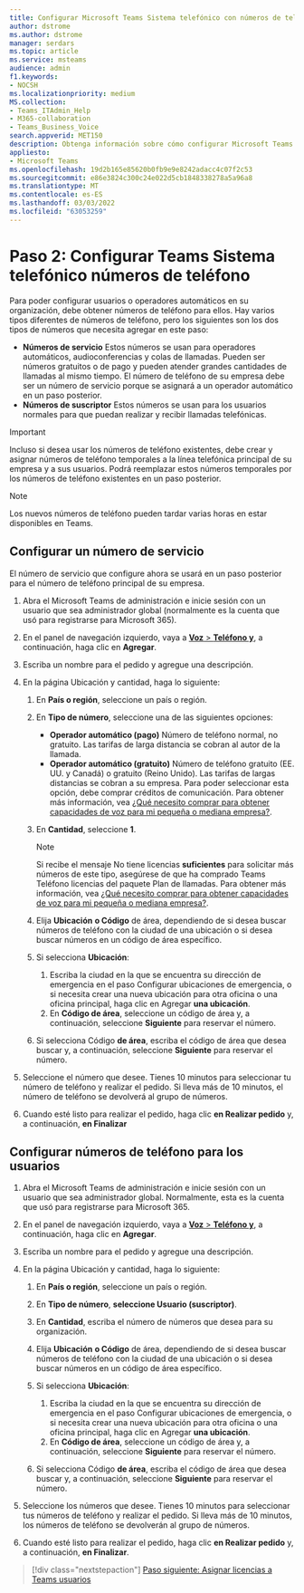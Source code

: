 ```yaml
---
title: Configurar Microsoft Teams Sistema telefónico con números de teléfono del Plan de llamadas
author: dstrome
ms.author: dstrome
manager: serdars
ms.topic: article
ms.service: msteams
audience: admin
f1.keywords:
- NOCSH
ms.localizationpriority: medium
MS.collection:
- Teams_ITAdmin_Help
- M365-collaboration
- Teams_Business_Voice
search.appverid: MET150
description: Obtenga información sobre cómo configurar Microsoft Teams Sistema telefónico números de teléfono del Plan de llamadas para usuarios y servicios de su organización.
appliesto:
- Microsoft Teams
ms.openlocfilehash: 19d2b165e85620b0fb9e9e8242adacc4c07f2c53
ms.sourcegitcommit: e86e3824c300c24e022d5cb1848338278a5a96a8
ms.translationtype: MT
ms.contentlocale: es-ES
ms.lasthandoff: 03/03/2022
ms.locfileid: "63053259"
---
```

# <a name="step-2-set-up-teams-phone-system-phone-numbers"></a>Paso 2: Configurar Teams Sistema telefónico números de teléfono

Para poder configurar usuarios o operadores automáticos en su organización, debe obtener números de teléfono para ellos. Hay varios tipos diferentes de números de teléfono, pero los siguientes son los dos tipos de números que necesita agregar en este paso:

- **Números de servicio** Estos números se usan para operadores automáticos, audioconferencias y colas de llamadas. Pueden ser números gratuitos o de pago y pueden atender grandes cantidades de llamadas al mismo tiempo. El número de teléfono de su empresa debe ser un número de servicio porque se asignará a un operador automático en un paso posterior.
- **Números de suscriptor** Estos números se usan para los usuarios normales para que puedan realizar y recibir llamadas telefónicas.

> [!IMPORTANT]
> Incluso si desea usar los números de teléfono existentes, debe crear y asignar números de teléfono temporales a la línea telefónica principal de su empresa y a sus usuarios. Podrá reemplazar estos números temporales por los números de teléfono existentes en un paso posterior.

> [!NOTE]
> Los nuevos números de teléfono pueden tardar varias horas en estar disponibles en Teams.

## <a name="set-up-a-service-number"></a>Configurar un número de servicio

El número de servicio que configure ahora se usará en un paso posterior para el número de teléfono principal de su empresa.

1. Abra el Microsoft Teams de administración e inicie sesión con un usuario que sea administrador global (normalmente es la cuenta que usó para registrarse para Microsoft 365).
2. En el panel de navegación izquierdo, vaya a <a href="https://admin.teams.microsoft.com/phone-numbers" target="_blank">**Voz** >  **Teléfono y**</a>, a continuación, haga clic en **Agregar**.
3. Escriba un nombre para el pedido y agregue una descripción.
4. En la página Ubicación y cantidad, haga lo siguiente:
    1. En **País o región**, seleccione un país o región.
    2. En **Tipo de número**, seleccione una de las siguientes opciones:

        - **Operador automático (pago)** Número de teléfono normal, no gratuito. Las tarifas de larga distancia se cobran al autor de la llamada.
        - **Operador automático (gratuito)** Número de teléfono gratuito (EE. UU. y Canadá) o gratuito (Reino Unido). Las tarifas de largas distancias se cobran a su empresa. Para poder seleccionar esta opción, debe comprar créditos de comunicación. Para obtener más información, vea [¿Qué necesito comprar para obtener capacidades de voz para mi pequeña o mediana empresa?](whats-business-voice.md).

    3. En **Cantidad**, seleccione **1**.
        > [!NOTE]
        > Si recibe el mensaje No tiene licencias **suficientes** para solicitar más números de este tipo, asegúrese de que ha comprado Teams Teléfono licencias del paquete Plan de llamadas. Para obtener más información, vea [¿Qué necesito comprar para obtener capacidades de voz para mi pequeña o mediana empresa?](whats-business-voice.md).
    4. Elija **Ubicación** **o Código** de área, dependiendo de si desea buscar números de teléfono con la ciudad de una ubicación o si desea buscar números en un código de área específico.
    5. Si selecciona **Ubicación**:

        1. Escriba la ciudad en la que se encuentra su dirección de emergencia [](set-up-emergency-locations.md) en el paso Configurar ubicaciones de emergencia, o si necesita crear una nueva ubicación para otra oficina o una oficina principal, haga clic en Agregar **una ubicación**.
        2. En **Código de área**, seleccione un código de área y, a continuación, seleccione **Siguiente** para reservar el número.

    6. Si selecciona Código **de área**, escriba el código de área que desea buscar y, a continuación, seleccione **Siguiente** para reservar el número.

5. Seleccione el número que desee. Tienes 10 minutos para seleccionar tu número de teléfono y realizar el pedido. Si lleva más de 10 minutos, el número de teléfono se devolverá al grupo de números.
6. Cuando esté listo para realizar el pedido, haga clic **en Realizar pedido** y, a continuación, **en Finalizar**

## <a name="set-up-phone-numbers-for-your-users"></a>Configurar números de teléfono para los usuarios

1. Abra el Microsoft Teams de administración e inicie sesión con un usuario que sea administrador global. Normalmente, esta es la cuenta que usó para registrarse para Microsoft 365.
2. En el panel de navegación izquierdo, vaya a <a href="https://admin.teams.microsoft.com/phone-numbers" target="_blank">**Voz** >  **Teléfono y**</a>, a continuación, haga clic en **Agregar**.
3. Escriba un nombre para el pedido y agregue una descripción.
4. En la página Ubicación y cantidad, haga lo siguiente:

    1. En **País o región**, seleccione un país o región.
    2. En **Tipo de número**, **seleccione Usuario (suscriptor)**.
    3. En **Cantidad**, escriba el número de números que desea para su organización.
    4. Elija **Ubicación** **o Código** de área, dependiendo de si desea buscar números de teléfono con la ciudad de una ubicación o si desea buscar números en un código de área específico.
    5. Si selecciona **Ubicación**:

        1. Escriba la ciudad en la que se encuentra su dirección de emergencia [](set-up-emergency-locations.md) en el paso Configurar ubicaciones de emergencia, o si necesita crear una nueva ubicación para otra oficina o una oficina principal, haga clic en Agregar **una ubicación**.
        2. En **Código de área**, seleccione un código de área y, a continuación, seleccione **Siguiente** para reservar el número.

    6. Si selecciona Código **de área**, escriba el código de área que desea buscar y, a continuación, seleccione **Siguiente** para reservar el número.
5. Seleccione los números que desee. Tienes 10 minutos para seleccionar tus números de teléfono y realizar el pedido. Si lleva más de 10 minutos, los números de teléfono se devolverán al grupo de números.
6. Cuando esté listo para realizar el pedido, haga clic **en Realizar pedido** y, a continuación, **en Finalizar**.

> [!div class="nextstepaction"]
> [Paso siguiente: Asignar licencias a Teams usuarios](set-up-licenses.md)
